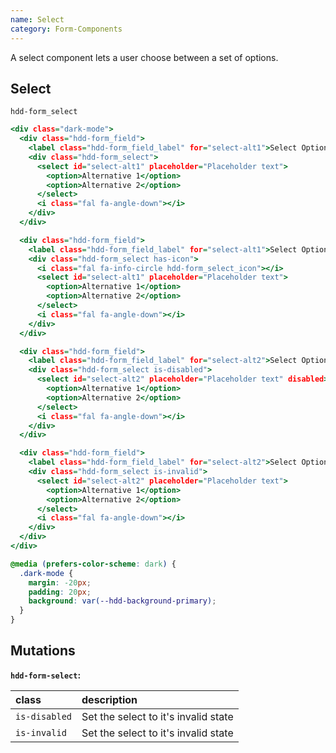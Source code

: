 ```yaml
---
name: Select
category: Form-Components
---
```


A select component lets a user choose between a set of options.

## Select
`hdd-form_select`

```select.html
<div class="dark-mode">
  <div class="hdd-form_field">
    <label class="hdd-form_field_label" for="select-alt1">Select Option</label>
    <div class="hdd-form_select">
      <select id="select-alt1" placeholder="Placeholder text">
        <option>Alternative 1</option>
        <option>Alternative 2</option>
      </select>
      <i class="fal fa-angle-down"></i>
    </div>
  </div>

  <div class="hdd-form_field">
    <label class="hdd-form_field_label" for="select-alt1">Select Option with icon</label>
    <div class="hdd-form_select has-icon">
      <i class="fal fa-info-circle hdd-form_select_icon"></i>
      <select id="select-alt1" placeholder="Placeholder text">
        <option>Alternative 1</option>
        <option>Alternative 2</option>
      </select>
      <i class="fal fa-angle-down"></i>
    </div>
  </div>

  <div class="hdd-form_field">
    <label class="hdd-form_field_label" for="select-alt2">Select Option (Disabled)</label>
    <div class="hdd-form_select is-disabled">
      <select id="select-alt2" placeholder="Placeholder text" disabled>
        <option>Alternative 1</option>
        <option>Alternative 2</option>
      </select>
      <i class="fal fa-angle-down"></i>
    </div>
  </div>

  <div class="hdd-form_field">
    <label class="hdd-form_field_label" for="select-alt2">Select Option (Invalid)</label>
    <div class="hdd-form_select is-invalid">
      <select id="select-alt2" placeholder="Placeholder text">
        <option>Alternative 1</option>
        <option>Alternative 2</option>
      </select>
      <i class="fal fa-angle-down"></i>
    </div>
  </div>
</div>
```

```select.css hidden
@media (prefers-color-scheme: dark) {
  .dark-mode {
    margin: -20px;
    padding: 20px;
    background: var(--hdd-background-primary);
  }
}
```

## Mutations
**`hdd-form-select`:**

| class | description|
| :--- | :--- |
| `is-disabled` | Set the select to it's invalid state |
| `is-invalid` | Set the select to it's invalid state |




